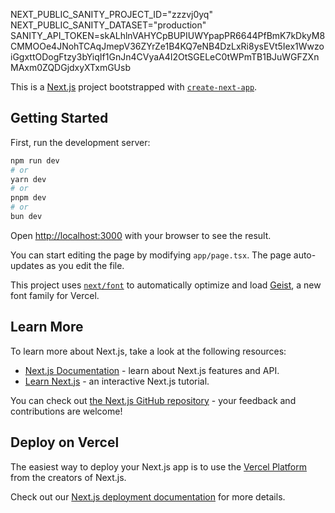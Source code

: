 NEXT_PUBLIC_SANITY_PROJECT_ID="zzzvj0yq"
NEXT_PUBLIC_SANITY_DATASET="production"
SANITY_API_TOKEN=skALhlnVAHYCpBUPIUWYpapPR6644PfBmK7kDkyM8CMMOOe4JNohTCAqJmepV36ZYrZe1B4KQ7eNB4DzLxRi8ysEVt5Iex1WwzoiGgxttODogFtzy3bYiqIf1GnJn4CVyaA4I2OtSGELeC0tWPmTB1BJuWGFZXnMAxm0ZQDGjdxyXTxmGUsb


This is a [Next.js](https://nextjs.org) project bootstrapped with [`create-next-app`](https://nextjs.org/docs/app/api-reference/cli/create-next-app).

## Getting Started

First, run the development server:

```bash
npm run dev
# or
yarn dev
# or
pnpm dev
# or
bun dev
```

Open [http://localhost:3000](http://localhost:3000) with your browser to see the result.

You can start editing the page by modifying `app/page.tsx`. The page auto-updates as you edit the file.

This project uses [`next/font`](https://nextjs.org/docs/app/building-your-application/optimizing/fonts) to automatically optimize and load [Geist](https://vercel.com/font), a new font family for Vercel.

## Learn More

To learn more about Next.js, take a look at the following resources:

- [Next.js Documentation](https://nextjs.org/docs) - learn about Next.js features and API.
- [Learn Next.js](https://nextjs.org/learn) - an interactive Next.js tutorial.

You can check out [the Next.js GitHub repository](https://github.com/vercel/next.js) - your feedback and contributions are welcome!

## Deploy on Vercel

The easiest way to deploy your Next.js app is to use the [Vercel Platform](https://vercel.com/new?utm_medium=default-template&filter=next.js&utm_source=create-next-app&utm_campaign=create-next-app-readme) from the creators of Next.js.

Check out our [Next.js deployment documentation](https://nextjs.org/docs/app/building-your-application/deploying) for more details.
